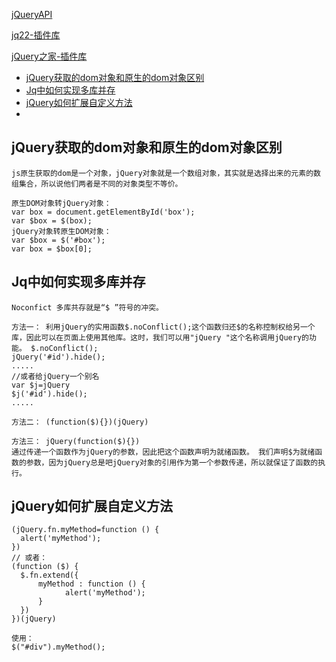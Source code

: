 
[jQueryAPI](https://www.html.cn/jqapi-1.9/)

[jq22-插件库](http://www.jq22.com/)

[jQuery之家-插件库](http://www.htmleaf.com/)


* <a href="#jQuery获取的dom对象和原生的dom对象区别">jQuery获取的dom对象和原生的dom对象区别</a>
* <a href="#Jq中如何实现多库并存">Jq中如何实现多库并存</a>
* <a href="#jQuery如何扩展自定义方法">jQuery如何扩展自定义方法</a>
* <a href="#"></a>

## <a name=""></a>
## <a name="jQuery获取的dom对象和原生的dom对象区别">jQuery获取的dom对象和原生的dom对象区别</a>
>
    js原生获取的dom是一个对象，jQuery对象就是一个数组对象，其实就是选择出来的元素的数组集合，所以说他们两者是不同的对象类型不等价。
>
    原生DOM对象转jQuery对象：
    var box = document.getElementById('box');
    var $box = $(box);
    jQuery对象转原生DOM对象：
    var $box = $('#box');
    var box = $box[0];
## <a name="Jq中如何实现多库并存">Jq中如何实现多库并存</a>
>
    Noconfict 多库共存就是“$ ”符号的冲突。 

    方法一： 利用jQuery的实用函数$.noConflict();这个函数归还$的名称控制权给另一个库，因此可以在页面上使用其他库。这时，我们可以用"jQuery "这个名称调用jQuery的功能。 $.noConflict(); 
    jQuery('#id').hide(); 
    .....
    //或者给jQuery一个别名 
    var $j=jQuery 
    $j('#id').hide(); 
    .....

    方法二： (function($){})(jQuery) 

    方法三： jQuery(function($){}) 
    通过传递一个函数作为jQuery的参数，因此把这个函数声明为就绪函数。 我们声明$为就绪函数的参数，因为jQuery总是吧jQuery对象的引用作为第一个参数传递，所以就保证了函数的执行。

## <a name="jQuery如何扩展自定义方法">jQuery如何扩展自定义方法</a>
>
    (jQuery.fn.myMethod=function () {
      alert('myMethod');
    })
    // 或者：
    (function ($) {
      $.fn.extend({
          myMethod : function () {
                alert('myMethod');
          }
      })
    })(jQuery)

    使用：
    $("#div").myMethod();
